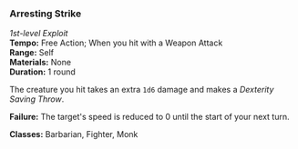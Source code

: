 ### Arresting Strike
*1st-level Exploit*  
**Tempo:** Free Action; When you hit with a Weapon Attack  
**Range:** Self  
**Materials:** None  
**Duration:** 1 round  

The creature you hit takes an extra `1d6` damage and makes a *Dexterity Saving Throw*.

**Failure:** The target's speed is reduced to 0 until the start of your next turn.  

**Classes:** Barbarian, Fighter, Monk